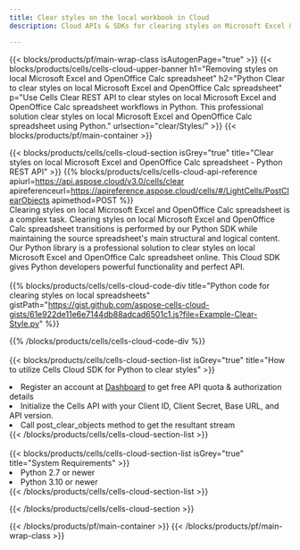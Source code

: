 ```yaml
---
title: Clear styles on the local workbook in Cloud 
description: Cloud APIs & SDKs for clearing styles on Microsoft Excel & OpenOffice Calc. Clear styles on local spreadsheets by the Cells Cloud API. SDK support kinds of development languages. They include Android, C#, Go, Java, NodeJS, Perl, PHP, Python, Ruby, and swift. 

---
```



{{< blocks/products/pf/main-wrap-class isAutogenPage="true" >}}
{{< blocks/products/cells/cells-cloud-upper-banner h1="Removing styles on local Microsoft Excel and OpenOffice Calc spreadsheet" h2="Python Clear to clear styles on local Microsoft Excel and OpenOffice Calc spreadsheet" p="Use Cells Clear REST API to clear styles on local Microsoft Excel and OpenOffice Calc spreadsheet workflows in Python. This professional solution clear styles on local Microsoft Excel and OpenOffice Calc spreadsheet using Python." urlsection="clear/Styles/" >}}
{{< blocks/products/pf/main-container >}}

{{< blocks/products/cells/cells-cloud-section isGrey="true"  title="Clear styles on local Microsoft Excel and OpenOffice Calc spreadsheet - Python REST API" >}}
{{% blocks/products/cells/cells-cloud-api-reference  apiurl=https://api.aspose.cloud/v3.0/cells/clear  apireferenceurl=https://apireference.aspose.cloud/cells/#/LightCells/PostClearObjects  apimethod=POST %}}
<br/>
Clearing styles on local Microsoft Excel and OpenOffice Calc spreadsheet is a complex task. Clearing styles on local Microsoft Excel and OpenOffice Calc spreadsheet transitions is performed by our Python SDK while maintaining the source spreadsheet's main structural and logical content. Our Python library is a professional solution to clear styles on local Microsoft Excel and OpenOffice Calc spreadsheet online. This Cloud SDK gives Python developers powerful functionality and perfect API.
<br/>
<br/>
{{% blocks/products/cells/cells-cloud-code-div title="Python code for clearing styles on local spreadsheets" gistPath="https://gist.github.com/aspose-cells-cloud-gists/61e922de11e6e7144db88adcad6501c1.js?file=Example-Clear-Style.py" %}}
  
{{% /blocks/products/cells/cells-cloud-code-div  %}}
<br/>
<br/>
{{< blocks/products/cells/cells-cloud-section-list isGrey="true"  title="How to utilize Cells Cloud SDK for Python to clear styles" >}}
<li>Register an account at <a href="https://dashboard.aspose.cloud/">Dashboard</a> to get free API quota & authorization details</li>
<li>Initialize the Cells API with your Client ID, Client Secret, Base URL, and API version.</li>
<li>Call post_clear_objects method to get the resultant stream</li>
{{< /blocks/products/cells/cells-cloud-section-list >}}
<br/>
<br/>
{{< blocks/products/cells/cells-cloud-section-list isGrey="true"  title="System Requirements" >}}
<li>Python 2.7 or newer</li>
<li>Python 3.10 or newer</li>
{{< /blocks/products/cells/cells-cloud-section-list >}}

{{< /blocks/products/cells/cells-cloud-section >}}

{{< /blocks/products/pf/main-container >}}
{{< /blocks/products/pf/main-wrap-class >}}
